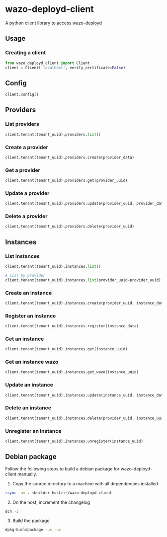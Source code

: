 # wazo-deployd-client

A python client library to access wazo-deployd

## Usage

### Creating a client

```python
from wazo_deployd_client import Client
client = Client('localhost', verify_certificate=False)
```

## Config

```python
client.config()
```

## Providers

### List providers

```python
client.tenant(tenant_uuid).providers.list()
```

### Create a provider

```python
client.tenant(tenant_uuid).providers.create(provider_data)
```

### Get a provider

```python
client.tenant(tenant_uuid).providers.get(provider_uuid)
```

### Update a provider

```python
client.tenant(tenant_uuid).providers.update(provider_uuid, provider_data)
```

### Delete a provider

```python
client.tenant(tenant_uuid).providers.delete(provider_uuid)
```

## Instances

### List instances

```python
client.tenant(tenant_uuid).instances.list()

# List by provider
client.tenant(tenant_uuid).instances.list(provider_uuid=provider_uuid)
```

### Create an instance

```python
client.tenant(tenant_uuid).instances.create(provider_uuid, instance_data)
```

### Register an instance

```python
client.tenant(tenant_uuid).instances.register(instance_data)
```

### Get an instance

```python
client.tenant(tenant_uuid).instances.get(instance_uuid)
```

### Get an instance wazo

```python
client.tenant(tenant_uuid).instances.get_wazo(instance_uuid)
```

### Update an instance

```python
client.tenant(tenant_uuid).instances.update(instance_uuid, instance_data)
```

### Delete an instance

```python
client.tenant(tenant_uuid).instances.delete(provider_uuid, instance_uuid)
```

### Unregister an instance

```python
client.tenant(tenant_uuid).instances.unregister(instance_uuid)
```

## Debian package

Follow the following steps to build a debian package for wazo-deployd-client manually.

1. Copy the source directory to a machine with all dependencies installed

```sh
rsync -av . <builder-host>:~/wazo-deployd-client
```

2. On the host, increment the changelog

```sh
dch -i
```

3. Build the package

```sh
dpkg-buildpackage -us -uc
```
